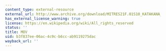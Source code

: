```yaml
---
content_type: external-resource
external_url: http://www.archive.org/download/MITRES21F.01S10_KATAKANA_EXERCISES/3c10.mov
has_external_license_warning: true
license: https://en.wikipedia.org/wiki/All_rights_reserved
status: ''
title: MOV
uid: b3f837ee-06ac-4c9c-b6cc-ab9119275dac
wayback_url: ''
---
```

